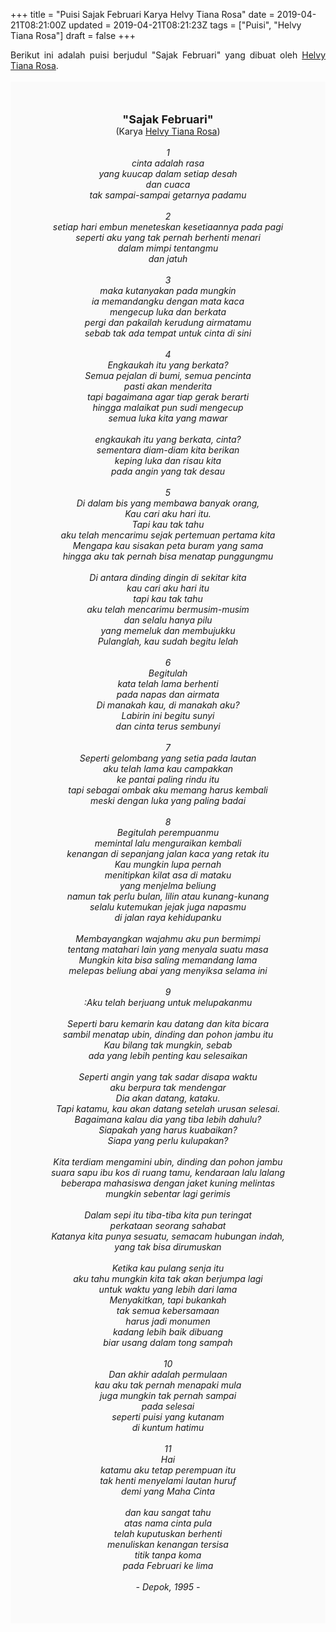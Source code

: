 +++
title = "Puisi Sajak Februari Karya Helvy Tiana Rosa"
date = 2019-04-21T08:21:00Z
updated = 2019-04-21T08:21:23Z
tags = ["Puisi", "Helvy Tiana Rosa"]
draft = false
+++

<div dir="ltr" style="text-align: left;" trbidi="on"><div style="text-align: justify;">Berikut ini adalah puisi berjudul "Sajak Februari" yang dibuat oleh <a href="https://ensiklopedia.kemdikbud.go.id/sastra/artikel/Helvy_Tiana_Rosa" target="_blank">Helvy Tiana Rosa</a>. </div><br /><div style="background: #FAFAFA; font-size: 14px; height: auto; margin: 0 auto; padding: 50px; text-align: center; width: auto;"><span style="font-size: 18px;"><b>"Sajak Februari"</b></span><br />(Karya <a href="https://www.sekata.web.id/tags/helvy-tiana-rosa" target="_blank">Helvy Tiana Rosa</a>) <br /><br /><i>1<br />cinta adalah rasa<br />yang kuucap dalam setiap desah<br />dan cuaca<br />tak sampai-sampai getarnya padamu<br /><br />2<br />setiap hari embun meneteskan kesetiaannya pada pagi<br />seperti aku yang tak pernah berhenti menari<br />dalam mimpi tentangmu<br />dan jatuh<br /><br />3<br />maka kutanyakan pada mungkin<br />ia memandangku dengan mata kaca<br />mengecup luka dan berkata<br />pergi dan pakailah kerudung airmatamu<br />sebab tak ada tempat untuk cinta di sini<br /><br />4<br />Engkaukah itu yang berkata?<br />Semua pejalan di bumi, semua pencinta<br />pasti akan menderita<br />tapi bagaimana agar tiap gerak berarti<br />hingga malaikat pun sudi mengecup<br />semua luka kita yang mawar<br /><br />engkaukah itu yang berkata, cinta?<br />sementara diam-diam kita berikan<br />keping luka dan risau kita<br />pada angin yang tak desau<br /><br />5<br />Di dalam bis yang membawa banyak orang,<br />Kau cari aku hari itu.<br />Tapi kau tak tahu<br />aku telah mencarimu sejak pertemuan pertama kita<br />Mengapa kau sisakan peta buram yang sama<br />hingga aku tak pernah bisa menatap punggungmu<br /><br />Di antara dinding dingin di sekitar kita<br />kau cari aku hari itu<br />tapi kau tak tahu<br />aku telah mencarimu bermusim-musim<br />dan selalu hanya pilu<br />yang memeluk dan membujukku<br />Pulanglah, kau sudah begitu lelah<br /><br />6<br />Begitulah<br />kata telah lama berhenti<br />pada napas dan airmata<br />Di manakah kau, di manakah aku?<br />Labirin ini begitu sunyi<br />dan cinta terus sembunyi<br /><br />7<br />Seperti gelombang yang setia pada lautan<br />aku telah lama kau campakkan<br />ke pantai paling rindu itu<br />tapi sebagai ombak aku memang harus kembali<br />meski dengan luka yang paling badai<br /><br />8<br />Begitulah perempuanmu<br />memintal lalu menguraikan kembali<br />kenangan di sepanjang jalan kaca yang retak itu<br />Kau mungkin lupa pernah<br />menitipkan kilat asa di mataku<br />yang menjelma beliung<br />namun tak perlu bulan, lilin atau kunang-kunang<br />selalu kutemukan jejak juga napasmu<br />di jalan raya kehidupanku<br /><br />Membayangkan wajahmu aku pun bermimpi<br />tentang matahari lain yang menyala suatu masa<br />Mungkin kita bisa saling memandang lama<br />melepas beliung abai yang menyiksa selama ini<br /><br />9<br />:Aku telah berjuang untuk melupakanmu<br /><br />Seperti baru kemarin kau datang dan kita bicara<br />sambil menatap ubin, dinding dan pohon jambu itu<br />Kau bilang tak mungkin, sebab<br />ada yang lebih penting kau selesaikan<br /><br />Seperti angin yang tak sadar disapa waktu<br />aku berpura tak mendengar<br />Dia akan datang, kataku.<br />Tapi katamu, kau akan datang setelah urusan selesai.<br />Bagaimana kalau dia yang tiba lebih dahulu?<br />Siapakah yang harus kuabaikan?<br />Siapa yang perlu kulupakan?<br /><br />Kita terdiam mengamini ubin, dinding dan pohon jambu<br />suara sapu ibu kos di ruang tamu, kendaraan lalu lalang<br />beberapa mahasiswa dengan jaket kuning melintas<br />mungkin sebentar lagi gerimis<br /><br />Dalam sepi itu tiba-tiba kita pun teringat<br />perkataan seorang sahabat<br />Katanya kita punya sesuatu, semacam hubungan indah,<br />yang tak bisa dirumuskan<br /><br />Ketika kau pulang senja itu<br />aku tahu mungkin kita tak akan berjumpa lagi<br />untuk waktu yang lebih dari lama<br />Menyakitkan, tapi bukankah<br />tak semua kebersamaan<br />harus jadi monumen<br />kadang lebih baik dibuang<br />biar usang dalam tong sampah<br /><br />10<br />Dan akhir adalah permulaan<br />kau aku tak pernah menapaki mula<br />juga mungkin tak pernah sampai<br />pada selesai<br />seperti puisi yang kutanam<br />di kuntum hatimu<br /><br />11<br />Hai<br />katamu aku tetap perempuan itu<br />tak henti menyelami lautan huruf<br />demi yang Maha Cinta<br /><br />dan kau sangat tahu<br />atas nama cinta pula<br />telah kuputuskan berhenti<br />menuliskan kenangan tersisa<br />titik tanpa koma<br />pada Februari ke lima<br /><br />- Depok, 1995 -</i> </div></div>
